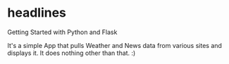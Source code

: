 # headlines
Getting Started with Python and Flask

It's a simple App that pulls Weather and News data from various sites and displays it. It does nothing other than that. :)
